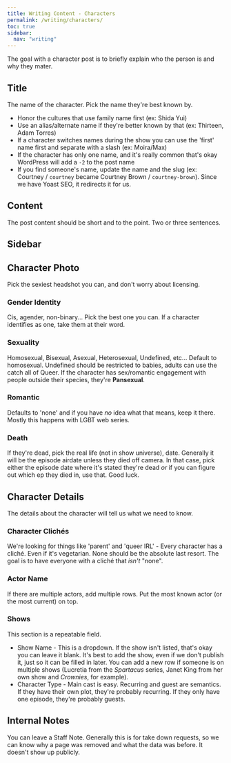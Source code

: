 ```yaml
---
title: Writing Content - Characters
permalink: /writing/characters/
toc: true
sidebar:
  nav: "writing"
---
```


The goal with a character post is to briefly explain who the person is and why they mater.

## Title

The name of the character. Pick the name they're best known by.

* Honor the cultures that use family name first (ex: Shida Yui)
* Use an alias/alternate name if they're better known by that (ex: Thirteen, Adam Torres)
* If a character switches names during the show you can use the 'first' name first and separate with a slash (ex: Moira/Max)
* If the character has only one name, and it's really common that's okay WordPress will add a `-2` to the post name
* If you find someone's name, update the name and the slug (ex: Courtney / `courtney` became Courtney Brown / `courtney-brown`). Since we have Yoast SEO, it redirects it for us.

## Content

The post content should be short and to the point. Two or three sentences.

## Sidebar

## Character Photo

Pick the sexiest headshot you can, and don't worry about licensing.

### Gender Identity

Cis, agender, non-binary... Pick the best one you can. If a character identifies as one, take them at their word.

### Sexuality

Homosexual, Bisexual, Asexual, Heterosexual, Undefined, etc... Default to homosexual. Undefined should be restricted to babies, adults can use the catch all of Queer. If the character has sex/romantic engagement with people outside their species, they're **Pansexual**.

### Romantic

Defaults to 'none' and if you have _no_ idea what that means, keep it there. Mostly this happens with LGBT web series.

### Death

If they're dead, pick the real life (not in show universe), date. Generally it will be the episode airdate unless they died off camera. In that case, pick either the episode date where it's stated they're dead _or_ if you can figure out which ep they died in, use that. Good luck.

## Character Details

The details about the character will tell us what we need to know.

### Character Clichés

We're looking for things like 'parent' and 'queer IRL' - Every character has a cliché. Even if it's vegetarian. None should be the absolute last resort. The goal is to have everyone with a cliché that _isn't_ "none".

### Actor Name

If there are multiple actors, add multiple rows. Put the most known actor (or the most current) on top.

### Shows

This section is a repeatable field.

* Show Name - This is a dropdown. If the show isn't listed, that's okay you can leave it blank. It's best to add the show, even if we don't publish it, just so it can be filled in later. You can add a new row if someone is on multiple shows (Lucretia from the _Spartacus_ series, Janet King from her own show and _Crownies_, for example).
* Character Type - Main cast is easy. Recurring and guest are semantics. If they have their own plot, they're probably recurring. If they only have one episode, they're probably guests.

## Internal Notes

You can leave a Staff Note. Generally this is for take down requests, so we can know why a page was removed and what the data was before. It doesn't show up publicly.
